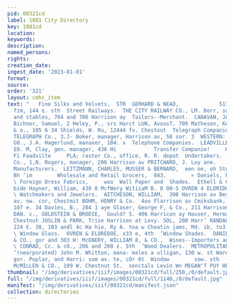 ```yaml
---
pid: 00321cd
label: 1881 City Directory
key: 1881cd
location: 
keywords: 
description: 
named_persons: 
rights: 
creation_date: 
ingest_date: '2023-01-01'
format: 
source: 
order: '321'
layout: cmhc_item
text: "   Fine Silks and Velvets,  STR  GERHARD & NEAD,             517 Harrison av
  fim, 144 ¢. sth  Street Railways.  THE CITY RAILWAY CO., LM. Dorr, supt. | Office
  and stables, 704 and 706 Harrison ay  Tailors--Merchant.  CANAVAN, JAMES, 109 3
  Bichner, Samuel, 2 Heley, P., srs Harct LUN, AvousT, 709 Matheson, Kenneth, 1 Oiler
  & o., 105 6 34 Shields, W. Ru, 12444 fv. Chestout  Telegraph Companies.  UNION PACIFIC
  TELEGRAPH Co., 3.J- Boker, manager, Harrison av, 58 sor. 3  WESTERN: YNION TELEGRAPH
  G0., J.A. Hagerlund, manaxer, 104. x  Telephone Companies.  LEADVILLE TELEPHONE
  £0. M, Clay, gen. manager, 436 Hi            Transfer Companie!     KALBAUG 332,
  Fi Faadvilte     PLA; raster Co., office, R. R. depot  Undertakers.  LEADVILLE UNDERTAKING
  Co., 1,N. Rogers, manager, 206 Harrison av PRITCHARD, J. Loy ane.           Wagon
  Manufacturers.  LEITZMANN, CHARLES, MUSSER & BERNARD,  een oe, oh Stouuart, deren,
  Bh ‘im        Wholesale and Retail Grocers,  843,        « Daniels, Fisher, & Co.'s,
  \ Foreign Dress Fabrics,     woo  Wall Paper and  Shades.  Ethell & Go. Postofficg
  bide Hayner, William, 430 8 McfWery WitiiaM B. 8 00-5 OVREN 4 ELDRIDGE,  a3 €. 4th
  \ Watchmakers and Jewelers.  AITCHESON, WILLIAM,  308 Harrison av Beyer, Max, Harricon
  av, nw. cor, Chestmit BOHM, HENRY & Co.  4oo Flarrison av Cmiksbank, Alexander A
  107 e. 34 Davies, B., 204 1 aye Glaser, George F, & Co., 211 Harrison av COLBING,
  DAN. c., GOLDSTEIN & BRODIE,  Gould? S. 406 Harricon ay Hauser, Herman, 11834 ©
  Chestnut JOSLIN & PARK, Trise Harrison at Levy. SOL, 208 Harr’ RANDALL, ALFRED,
  224 €. 30, 103 andl 4c Ha hie, Ry A. toa w Cheatin jams, Md. ib, to3 Hareizon av
  \ Window Glass.  OVREN & ELDREDOE, x33 e, 4th  ‘Window Shades.  DANIELS, FISHER
  & CO., gor and 303 H: McENERY, WILLIAM 8, & CO.,  Wines--Importers and Dealers.
  \ CONRAD, Cc. & cO., 206 and 208 ¢. 5th  ‘Wood Dealers.  METROPOLITAN WOOD cO.,
  ‘(neorporated) John M. Whitton, mana- males a ulligan, 130 w. st Ware ed, ch ine.
  gor. Poplar, and Harri: som av. te, cOr 6t  Window        sow. sth                                                          “Pronera
  McMILLEN & CO., 109 W. Chestnut St.  senctals Levin Wn MEGAN'T PUY HEAL ONINIA "
thumbnail: "/img/derivatives/iiif/images/00321cd/full/250,/0/default.jpg"
full: "/img/derivatives/iiif/images/00321cd/full/1140,/0/default.jpg"
manifest: "/img/derivatives/iiif/00321cd/manifest.json"
collection: directories
---
```

